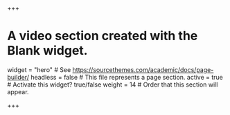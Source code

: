 +++
# A video section created with the Blank widget.

widget = "hero"  # See https://sourcethemes.com/academic/docs/page-builder/
headless = false  # This file represents a page section.
active = true  # Activate this widget? true/false
weight = 14  # Order that this section will appear.

+++



